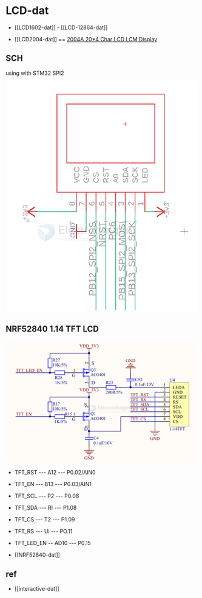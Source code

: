 
# LCD-dat 

- [[LCD1602-dat]] - [[LCD-12864-dat]]


- [[LCD2004-dat]] == [2004A 20*4 Char LCD LCM Display](https://www.electrodragon.com/product/2004a-char-lcdlcm-204-words-support-5v/)


## SCH

using with STM32 SPI2 

![](2024-01-13-17-41-14.png)

## NRF52840 1.14 TFT LCD 

![](2025-07-09-13-48-36.png)


- TFT_RST --- A12 --- P0.02/AIN0 
- TFT_EN  --- B13 --- P0.03/AIN1 
- TFT_SCL --- P2 --- P0.08
- TFT_SDA --- RI --- P1.08
- TFT_CS --- T2 --- P1.09
- TFT_RS --- Ui --- PO.11
- TFT_LED_EN -- AD10 --- P0.15

- [[NRF52840-dat]]





## ref 

- [[interactive-dat]]